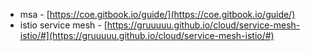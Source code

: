 - msa - [https://coe.gitbook.io/guide/](https://coe.gitbook.io/guide/)
- istio service mesh - [https://gruuuuu.github.io/cloud/service-mesh-istio/#](https://gruuuuu.github.io/cloud/service-mesh-istio/#)